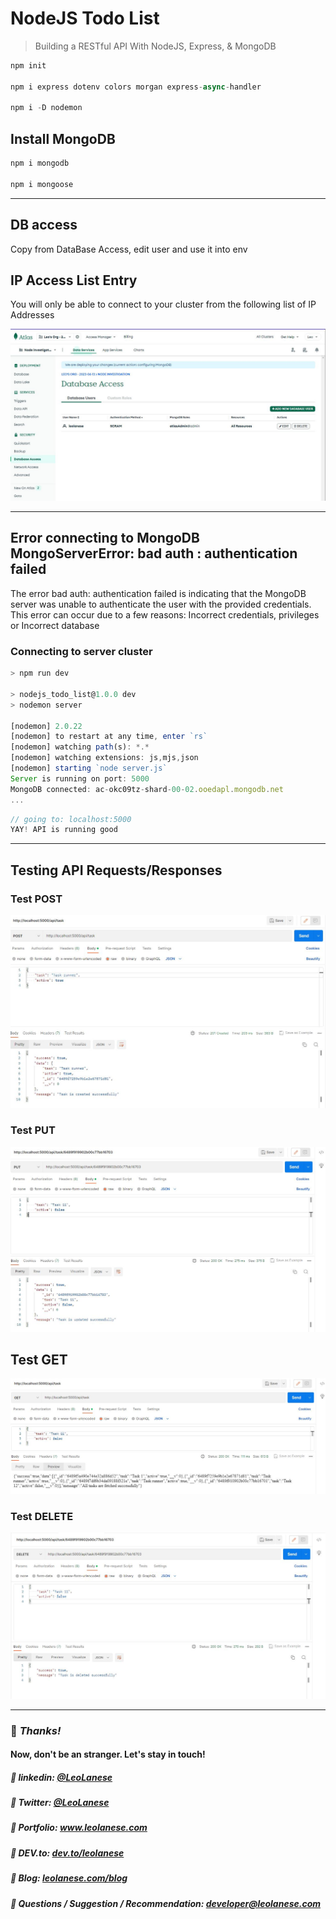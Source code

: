 # NodeJS Todo List

> Building a RESTful API With NodeJS, Express, & MongoDB

```js
npm init

npm i express dotenv colors morgan express-async-handler

npm i -D nodemon
```

## Install MongoDB

```js
npm i mongodb

npm i mongoose
```

---

## DB access

Copy from DataBase Access, edit user and use it into env

## IP Access List Entry

You will only be able to connect to your cluster from the following list of IP Addresses

![Mongodb Atlas Cluster]('/../imgs/mongodb-Atlas.jpg)

---

## Error connecting to MongoDB MongoServerError: bad auth : authentication failed

The error bad auth: authentication failed is indicating that the MongoDB server was unable to authenticate the user with the provided credentials. This error can occur due to a few reasons: Incorrect credentials, privileges or Incorrect database

### Connecting to server cluster

```js
> npm run dev

> nodejs_todo_list@1.0.0 dev
> nodemon server

[nodemon] 2.0.22
[nodemon] to restart at any time, enter `rs`
[nodemon] watching path(s): *.*
[nodemon] watching extensions: js,mjs,json
[nodemon] starting `node server.js`
Server is running on port: 5000
MongoDB connected: ac-okc09tz-shard-00-02.ooedapl.mongodb.net
...
```

```js
// going to: localhost:5000
YAY! API is running good
```

---

## Testing API Requests/Responses

### Test POST

![PostMan API POST testing](./imgs/testing-API.jpg)

### Test PUT

![Postman API PUT Testing](./imgs/put-postman-test.jpg)

## Test GET

![Postman API GET Testing](./imgs/mongodb-get.jpg)

### Test DELETE

![Postman API DELETE Testing](./imgs/mongodb-delete.jpg)



---
### :100: <i>Thanks!</i>
#### Now, don't be an stranger. Let's stay in touch!

##### :radio_button: linkedin: <a href="https://www.linkedin.com/in/leolanese/" target="_blank">@LeoLanese</a>
##### :radio_button: Twitter: <a href="https://twitter.com/LeoLanese" target="_blank">@LeoLanese</a>
##### :radio_button: Portfolio: <a href="https://www.leolanese.com" target="_blank">www.leolanese.com</a>
##### :radio_button: DEV.to: <a href="https://www.dev.to/leolanese" target="_blank">dev.to/leolanese</a>
##### :radio_button: Blog: <a href="https://www.leolanese.com/blog" target="_blank">leolanese.com/blog</a>
##### :radio_button: Questions / Suggestion / Recommendation: developer@leolanese.com